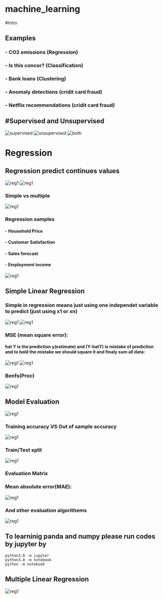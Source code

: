 # machine_learning

#Intro
## Examples
### - CO2 emissions (Regression)
### - Is this concor? (Classification)
### - Bank loans (Clustering)
### - Anomaly detections (cridit card fraud)
### - Netflix recommendations (cridit card fraud)


## #Supervised and Unsupervised
![supervised](/pictures/1.png)
![unsupervised](/pictures/2.png)
![both](/pictures/3.png)

# Regression
## Regression predict continues values
![reg1](/pictures/4.png)
![reg1](/pictures/5.png)
### Simple vs multiple
![reg1](/pictures/6.png)
### Regression samples
#### - Household Price
#### - Customer Satisfaction
#### - Sales forecast
#### - Employment income

![reg1](/pictures/7.png)

## Simple Linear Regression
### Simple in regression means just using one independet variable to predict (just using x1 or xn)
![reg1](/pictures/8.png)
![reg1](/pictures/9.png)

### MSE (mean square error):
#### hat Y is the prediction y(estimate) and (Y-hatY) is mistake of prediction and to bold the mistake we should square it and finaly sum all data:

![reg1](/pictures/10.png)
![reg1](/pictures/11.png)

### Benfs(Proc)
![reg1](/pictures/12.png)

## Model Evaluation
![reg1](/pictures/13.png)

### Training accuracy VS Out of sample accuracy

![reg1](/pictures/14.png)
### Train/Test split
![reg1](/pictures/15.png)
### Evaluation Matrix
### Mean absolute error(MAE): 
![reg1](/pictures/17.png)
### And other evaluation algorithems
![reg1](/pictures/19.png)

## To learninig panda and numpy please run codes by jupyter by
```
python3.8 -m jupyter
python3.8 -m notebook
python -m notebook
```

## Multiple Linear Regression
![reg1](/pictures/20.png)

